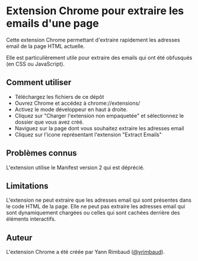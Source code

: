 # Extension Chrome pour extraire les emails d'une page

Cette extension Chrome permettant d'extraire rapidement les adresses email de la page HTML actuelle.

Elle est particulièrement utile pour extraire des emails qui ont été obfusqués (en CSS ou JavaScript).

## Comment utiliser

- Téléchargez les fichiers de ce dépôt
- Ouvrez Chrome et accédez à chrome://extensions/
- Activez le mode développeur en haut à droite.
- Cliquez sur "Charger l'extension non empaquetée" et sélectionnez le dossier que vous avez créé.
- Naviguez sur la page dont vous souhaitez extraire les adresses email
- Cliquez sur l'icone représentant l'extension "Extract Emails"

## Problèmes connus

L'extension utilise le Manifest version 2 qui est déprécié.

## Limitations

L'extension ne peut extraire que les adresses email qui sont présentes dans le code HTML de la page. Elle ne peut pas extraire les adresses email qui sont dynamiquement chargées ou celles qui sont cachées derrière des éléments interactifs.

## Auteur

L'extension Chrome a été créée par Yann Rimbaud ([@yrimbaud](https://github.com/yrimbaud/)).
